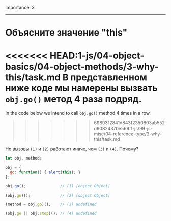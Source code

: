 importance: 3

---

# Объясните значение "this"

<<<<<<< HEAD:1-js/04-object-basics/04-object-methods/3-why-this/task.md
В представленном ниже коде мы намерены вызвать `obj.go()` метод 4 раза подряд.
=======
In the code below we intend to call `obj.go()` method 4 times in a row.
>>>>>>> 6989312841d843f2350803ab552d9082437be569:1-js/99-js-misc/04-reference-type/3-why-this/task.md

Но вызовы `(1)` и `(2)` работают иначе, чем `(3)` и `(4)`. Почему?

```js run no-beautify
let obj, method;

obj = {
  go: function() { alert(this); }
};

obj.go();               // (1) [object Object]

(obj.go)();             // (2) [object Object]

(method = obj.go)();    // (3) undefined

(obj.go || obj.stop)(); // (4) undefined
```

